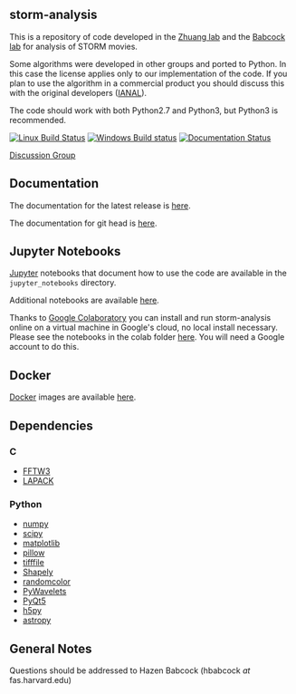 ## storm-analysis ##
This is a repository of code developed in the [Zhuang lab](http://zhuang.harvard.edu/) and the  [Babcock lab](https://hazenbabcock.github.io/) for analysis of STORM movies.

Some algorithms were developed in other groups and ported to Python. In this case the license applies only to our implementation of the code. If you plan to use the algorithm in a commercial product you should discuss this with the original developers ([IANAL](https://en.wikipedia.org/wiki/IANAL)).

The code should work with both Python2.7 and Python3, but Python3 is recommended.

[![Linux Build Status](https://travis-ci.org/ZhuangLab/storm-analysis.svg?branch=master)](https://travis-ci.org/ZhuangLab/storm-analysis)
[![Windows Build status](https://ci.appveyor.com/api/projects/status/nr6aha5hsn2g84j1?svg=true)](https://ci.appveyor.com/project/HazenBabcock/storm-analysis)
[![Documentation Status](https://readthedocs.org/projects/storm-analysis/badge/?version=latest)](https://readthedocs.org/projects/storm-analysis/)

[Discussion Group](https://groups.google.com/d/forum/storm-analysis)

## Documentation ##

The documentation for the latest release is [here](http://storm-analysis.readthedocs.io/en/stable/).

The documentation for git head is [here](http://storm-analysis.readthedocs.io/en/latest/).


## Jupyter Notebooks ##

[Jupyter](http://jupyter.org/) notebooks that document how to use the code are available in the `jupyter_notebooks` directory.

Additional notebooks are available [here](https://drive.google.com/drive/folders/1k5vkzisz_I3XwXIw-2G1iOJLe996y_Wu).

Thanks to [Google Colaboratory](https://colab.research.google.com/notebooks/welcome.ipynb) you can install and run storm-analysis online on a virtual machine in Google's cloud, no local install necessary. Please see the notebooks in the colab folder [here](https://drive.google.com/drive/folders/1k5vkzisz_I3XwXIw-2G1iOJLe996y_Wu). You will need a Google account to do this.


## Docker ##

[Docker](https://www.docker.com) images are available [here](https://hub.docker.com/u/zhuanglab/).

## Dependencies ##

### C ###

* [FFTW3](http://www.fftw.org/)
* [LAPACK](http://www.netlib.org/lapack/)

### Python ###

* [numpy](http://www.numpy.org/)
* [scipy](https://www.scipy.org/)
* [matplotlib](http://matplotlib.org/)
* [pillow](https://python-pillow.org/)
* [tifffile](https://pypi.python.org/pypi/tifffile)
* [Shapely](https://pypi.python.org/pypi/Shapely)
* [randomcolor](https://pypi.python.org/pypi/randomcolor)
* [PyWavelets](https://pypi.python.org/pypi/PyWavelets)
* [PyQt5](https://pypi.python.org/pypi/PyQt5)
* [h5py](https://www.h5py.org/)
* [astropy](http://www.astropy.org/)

## General Notes ##
Questions should be addressed to Hazen Babcock (hbabcock _at_ fas.harvard.edu)
